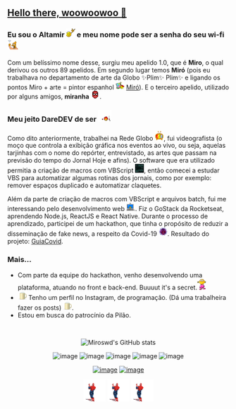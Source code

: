 ## <a href="https://www.youtube.com/watch?v=6golekgr-xc" id="hello">Hello there, woowoowoo 👋</a>
### Eu sou o Altamir <img src="https://github.com/miroswd/miroswd/blob/main/assets/headbang.gif" width="20px"/> e meu nome pode ser a senha do seu wi-fi <img src="https://github.com/miroswd/miroswd/blob/main/assets/old_man_yells_at_wifi.gif" width="24px"/>
<p>
Com um belíssimo nome desse, surgiu meu apelido 1.0, que é <b>Miro</b>, o qual derivou os outros 89 apelidos. Em segundo lugar temos <b>Miró</b> (pois eu trabalhava no departamento de arte da Globo ✨Plim✨ Plim✨ e ligando os pontos Miro + arte = pintor espanhol <img src="https://github.com/miroswd/miroswd/blob/main/assets/artist.gif" width="20px"/> <a href="https://www.google.com/search?q=mir%C3%B3&oq=mir%C3%B3&aqs=chrome..69i57.988j0j1&sourceid=chrome&ie=UTF-8">Miró</a>). E o terceiro apelido, utilizado por alguns amigos, <b>miranha</b> <img src="https://github.com/miroswd/miroswd/blob/main/assets/spider-man.gif" width="20px"/>.</p>

<h3 align-text="center">Meu jeito DareDEV de ser <img src="https://github.com/miroswd/miroswd/blob/main/assets/daredevil.gif" width="30px"/></h3>
<p>
Como dito anteriormente, trabalhei na Rede Globo <img src="https://github.com/miroswd/miroswd/blob/main/assets/tv.gif" width="20px"/>, fui videografista (o moço que controla a exibição gráfica nos eventos ao vivo, ou seja, aquelas tarjinhas com o nome do repórter, entrevistado, as artes que passam na previsão do tempo do Jornal Hoje e afins).
O software que era utilizado permitia a criação de macros com VBScript <img src="https://github.com/miroswd/miroswd/blob/main/assets/script_code.gif" width="20px"/>, então comecei a estudar VBS para automatizar algumas rotinas dos jornais, como por exemplo: remover espaços duplicado e automatizar claquetes.
</p>
<p>
Além da parte de criação de macros com VBScript e arquivos batch, fui me interessando pelo desenvolvimento web <img src="https://github.com/miroswd/miroswd/blob/main/assets/webcam1.gif" width="20px"/>. Fiz o GoStack da Rocketseat, aprendendo Node.js, ReactJS e React Native.
Durante o processo de aprendizado, participei de um hackathon, que tinha o propósito de reduzir a disseminação de fake news, a respeito da Covid-19 <img src="https://github.com/miroswd/miroswd/blob/main/assets/covid19.gif" width="20px"/>. Resultado do projeto: <a href="https://www.linkedin.com/posts/altamir-santos_hackaton-shawee-covid19-activity-6655137139845550080-8FfH" target="_blank">GuiaCovid</a>.
</p>

<h3>Mais...</h3>
<ul>
  <li>Com parte da equipe do hackathon, venho desenvolvendo uma plataforma, atuando no front e back-end. Buuuut it's a secret.<img src="https://github.com/miroswd/miroswd/blob/main/assets/quiet.gif" width="20px"/>
  </li>
  <li><img src="https://github.com/miroswd/miroswd/blob/main/assets/coffee.gif" width="20px"/> Tenho um perfil no Instagram, de programação. (Dá uma trabalheira fazer os posts) <img src="https://github.com/miroswd/miroswd/blob/main/assets/coffee.gif" width="20px"/>.
  </li>
  <li>Estou em busca do patrocínio da Pilão.</li>
</ul>
<br>


<div align="center">
  
![Miroswd's GitHub stats](https://github-readme-stats.vercel.app/api?username=miroswd&show_icons=true)
 
  
![image](https://img.shields.io/badge/JavaScript-323330?style=for-the-badge&logo=javascript&logoColor=F7DF1E)
![image](https://img.shields.io/badge/Node.js-43853D?style=for-the-badge&logo=node-dot-js&logoColor=white)
![image](https://img.shields.io/badge/React-20232A?style=for-the-badge&logo=react&logoColor=61DAFB)
![image](https://img.shields.io/badge/PostgreSQL-316192?style=for-the-badge&logo=postgresql&logoColor=white)
![image](https://img.shields.io/badge/Ubuntu-E95420?style=for-the-badge&logo=ubuntu&logoColor=white)

[![image](https://img.shields.io/badge/LinkedIn-0077B5?style=for-the-badge&logo=linkedin&logoColor=white&link=https://www.linkedin.com/in/altamir-santos/)](https://www.linkedin.com/in/altamir-santos/)
[![image](https://img.shields.io/badge/Instagram-E4405F?style=for-the-badge&logo=instagram&logoColor=white&link=https://www.instagram.com/cafezinhoprodev/)](https://www.instagram.com/cafezinhoprodev/)
  
  <div>
    <img src="https://github.com/miroswd/miroswd/blob/main/assets/spiderman.gif" width="50px"/>
    <img src="https://github.com/miroswd/miroswd/blob/main/assets/spiderman.gif" width="50px"/>
    <img src="https://github.com/miroswd/miroswd/blob/main/assets/spiderman.gif" width="50px"/>
  </div>
</div>

